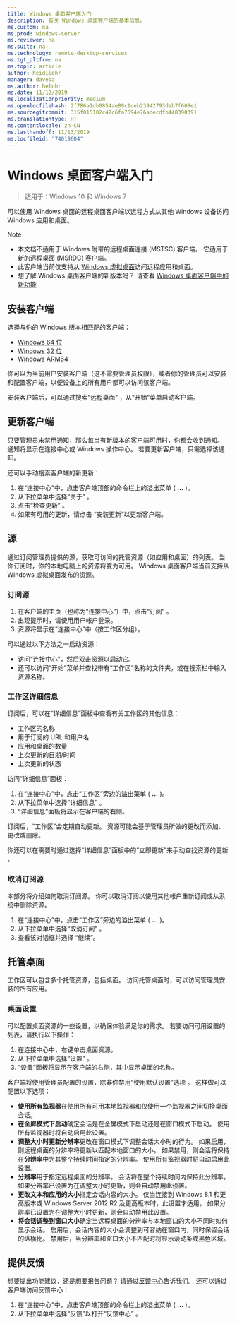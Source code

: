 ```yaml
---
title: Windows 桌面客户端入门
description: 有关 Windows 桌面客户端的基本信息。
ms.custom: na
ms.prod: windows-server
ms.reviewer: na
ms.suite: na
ms.technology: remote-desktop-services
ms.tgt_pltfrm: na
ms.topic: article
author: heidilohr
manager: daveba
ms.author: helohr
ms.date: 11/12/2019
ms.localizationpriority: medium
ms.openlocfilehash: 2f786a1db0854ae89c1ceb23942793deb7f608e1
ms.sourcegitcommit: 315f015102c42c6fa7694e76adecdfb448390391
ms.translationtype: HT
ms.contentlocale: zh-CN
ms.lasthandoff: 11/13/2019
ms.locfileid: "74019604"
---
```

# <a name="get-started-with-the-windows-desktop-client"></a>Windows 桌面客户端入门

>适用于：Windows 10 和 Windows 7

可以使用 Windows 桌面的远程桌面客户端以远程方式从其他 Windows 设备访问 Windows 应用和桌面。

> [!NOTE]
> - 本文档不适用于 Windows 附带的远程桌面连接 (MSTSC) 客户端。 它适用于新的远程桌面 (MSRDC) 客户端。
> - 此客户端当前仅支持从 [Windows 虚拟桌面](https://aka.ms/wvd)访问远程应用和桌面。
> - 想了解 Windows 桌面客户端的新版本吗？ 请查看 [Windows 桌面客户端中的新功能](windowsdesktop-whatsnew.md)

## <a name="install-the-client"></a>安装客户端

选择与你的 Windows 版本相匹配的客户端：

- [Windows 64 位](https://go.microsoft.com/fwlink/?linkid=2068602)
- [Windows 32 位](https://go.microsoft.com/fwlink/?linkid=2098960)
- [Windows ARM64](https://go.microsoft.com/fwlink/?linkid=2098961)

你可以为当前用户安装客户端（这不需要管理员权限），或者你的管理员可以安装和配置客户端，以便设备上的所有用户都可以访问该客户端。

安装客户端后，可以通过搜索“远程桌面”  ，从“开始”菜单启动客户端。

## <a name="update-the-client"></a>更新客户端

只要管理员未禁用通知，那么每当有新版本的客户端可用时，你都会收到通知。 通知将显示在连接中心或 Windows 操作中心。 若要更新客户端，只需选择该通知。

还可以手动搜索客户端的新更新：

1. 在“连接中心”中，点击客户端顶部的命令栏上的溢出菜单 ( **...** )。
2. 从下拉菜单中选择“关于”  。
3. 点击“检查更新”  。
4. 如果有可用的更新，请点击  “安装更新”以更新客户端。

## <a name="feeds"></a>源

通过订阅管理员提供的源，获取可访问的托管资源（如应用和桌面）的列表。 当你订阅时，你的本地电脑上的资源将变为可用。 Windows 桌面客户端当前支持从 Windows 虚拟桌面发布的资源。

### <a name="subscribe-to-a-feed"></a>订阅源

1. 在客户端的主页（也称为“连接中心”）中，点击“订阅”  。
2. 出现提示时，请使用用户帐户登录。
3. 资源将显示在“连接中心”中（按工作区分组）。

可以通过以下方法之一启动资源：

- 访问“连接中心”，然后双击资源以启动它。
- 还可以访问“开始”菜单并查找带有“工作区”名称的文件夹，或在搜索栏中输入资源名称。

### <a name="workspace-details"></a>工作区详细信息

订阅后，可以在“详细信息”面板中查看有关工作区的其他信息：

- 工作区的名称
- 用于订阅的 URL 和用户名
- 应用和桌面的数量
- 上次更新的日期/时间
- 上次更新的状态

访问“详细信息”面板：

1. 在“连接中心”中，点击“工作区”旁边的溢出菜单 ( **...** )。
2. 从下拉菜单中选择“详细信息”  。
3. “详细信息”面板将显示在客户端的右侧。

订阅后，“工作区”会定期自动更新。 资源可能会基于管理员所做的更改而添加、更改或删除。

你还可以在需要时通过选择“详细信息”面板中的“立即更新”来手动查找资源的更新  。

### <a name="unsubscribe-from-a-feed"></a>取消订阅源

本部分将介绍如何取消订阅源。 你可以取消订阅以使用其他帐户重新订阅或从系统中删除资源。

1. 在“连接中心”中，点击“工作区”旁边的溢出菜单 ( **...** )。
2. 从下拉菜单中选择“取消订阅”  。
3. 查看该对话框并选择  “继续”。

## <a name="managed-desktops"></a>托管桌面

工作区可以包含多个托管资源，包括桌面。 访问托管桌面时，可以访问管理员安装的所有应用。

### <a name="desktop-settings"></a>桌面设置

可以配置桌面资源的一些设置，以确保体验满足你的需求。 若要访问可用设置的列表，请执行以下操作：

1. 在连接中心中，右键单击桌面资源。
2. 从下拉菜单中选择“设置”  。
3. “设置”面板将显示在客户端的右侧，其中显示桌面的名称。

客户端将使用管理员配置的设置，除非你禁用“使用默认设置”选项  。 这样做可以配置以下选项：

- **使用所有监视器**在使用所有可用本地监视器和仅使用一个监视器之间切换桌面会话。
- **在全屏模式下启动**确定会话是在全屏模式下启动还是在窗口模式下启动。 使用所有监视器时将自动启用此设置。
- **调整大小时更新分辨率**更改在窗口模式下调整会话大小时的行为。 如果启用，则远程桌面的分辨率将更新以匹配本地窗口的大小。 如果禁用，则会话将保持在**分辨率**中为其整个持续时间指定的分辨率。 使用所有监视器时将自动启用此设置。
- **分辨率**用于指定远程桌面的分辨率。 会话将在整个持续时间内保持此分辨率。 如果分辨率已设置为在调整大小时更新，则会自动禁用此设置。
- **更改文本和应用的大小**指定会话内容的大小。 仅当连接到 Windows 8.1 和更高版本或 Windows Server 2012 R2 及更高版本时，此设置才适用。 如果分辨率已设置为在调整大小时更新，则会自动禁用此设置。
- **将会话调整到窗口大小**确定当远程桌面的分辨率与本地窗口的大小不同时如何显示会话。 启用后，会话内容的大小会调整到可容纳在窗口内，同时保留会话的纵横比。 禁用后，当分辨率和窗口大小不匹配时将显示滚动条或黑色区域。

## <a name="provide-feedback"></a>提供反馈

想要提出功能建议，还是想要报告问题？ 请通过[反馈中心](feedback-hub://?tabid=2&contextid=883)告诉我们。 还可以通过客户端访问反馈中心：

1. 在“连接中心”中，点击客户端顶部的命令栏上的溢出菜单 ( **...** )。
2. 从下拉菜单中选择“反馈”以打开“反馈中心”  。

